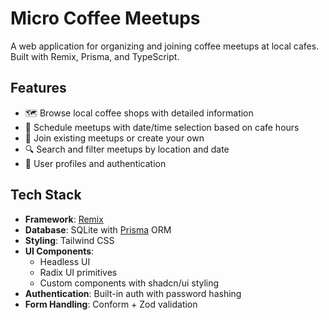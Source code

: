 # Micro Coffee Meetups

A web application for organizing and joining coffee meetups at local cafes.
Built with Remix, Prisma, and TypeScript.

## Features

- 🗺️ Browse local coffee shops with detailed information
- 📅 Schedule meetups with date/time selection based on cafe hours
- 👥 Join existing meetups or create your own
- 🔍 Search and filter meetups by location and date
- 👤 User profiles and authentication

## Tech Stack

- **Framework**: [Remix](https://remix.run)
- **Database**: SQLite with [Prisma](https://prisma.io) ORM
- **Styling**: Tailwind CSS
- **UI Components**:
  - Headless UI
  - Radix UI primitives
  - Custom components with shadcn/ui styling
- **Authentication**: Built-in auth with password hashing
- **Form Handling**: Conform + Zod validation
